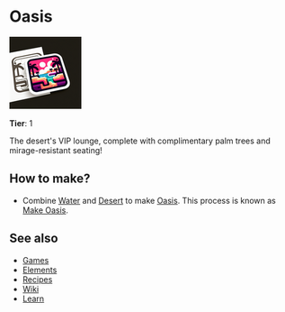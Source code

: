 # Oasis

![](../images/item.oasis.png)

**Tier**: 1

The desert's VIP lounge, complete with complimentary palm trees and mirage-resistant seating!

## How to make?

* Combine [Water](/wiki/elements/water) and [Desert](/wiki/elements/desert) to make [Oasis](/wiki/elements/oasis). This process is known as [Make Oasis](/wiki/recipes/make-oasis).

## See also

* [Games](/wiki/games)
* [Elements](/wiki/elements)
* [Recipes](/wiki/recipes)
* [Wiki](/wiki/index)
* [Learn](/learn/index)